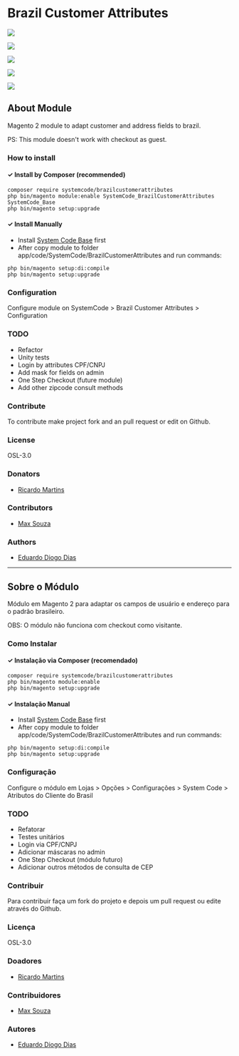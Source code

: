 # Brazil Customer Attributes

![](https://imgur.com/pqTS38g.png)

![](https://imgur.com/vSACNr5)

![](https://imgur.com/CpuyDjM.png)

![](https://imgur.com/igfXu19.png)

![](https://i.imgur.com/vKqlkbD.png)

## About Module

Magento 2 module to adapt customer and address fields to brazil.

PS: This module doesn't work with checkout as guest.

### How to install

#### ✓ Install by Composer (recommended)
```
composer require systemcode/brazilcustomerattributes
php bin/magento module:enable SystemCode_BrazilCustomerAttributes SystemCode_Base
php bin/magento setup:upgrade
```

#### ✓ Install Manually
- Install [System Code Base](https://github.com/eduardoddias/Magento-SystemCode_Base) first 
- After copy module to folder app/code/SystemCode/BrazilCustomerAttributes and run commands:
```
php bin/magento setup:di:compile
php bin/magento setup:upgrade
```

### Configuration

Configure module on SystemCode > Brazil Customer Attributes > Configuration

### TODO
* Refactor
* Unity tests
* Login by attributes CPF/CNPJ
* Add mask for fields on admin
* One Step Checkout (future module)
* Add other zipcode consult methods

### Contribute
To contribute make project fork and an pull request or edit on Github.

### License
OSL-3.0

### Donators
* [Ricardo Martins](https://www.magenteiro.com/)

### Contributors
* [Max Souza](https://github.com/MaxSouza)

### Authors
* [Eduardo Diogo Dias](https://github.com/eduardoddias)


---


## Sobre o Módulo

Módulo em Magento 2 para adaptar os campos de usuário e endereço para o padrão brasileiro.

OBS: O módulo não funciona com checkout como visitante.

### Como Instalar

#### ✓ Instalação via Composer (recomendado)
```
composer require systemcode/brazilcustomerattributes
php bin/magento module:enable
php bin/magento setup:upgrade
```

#### ✓ Instalação Manual
- Install [System Code Base](https://github.com/eduardoddias/Magento-SystemCode_Base) first 
- After copy module to folder app/code/SystemCode/BrazilCustomerAttributes and run commands:
```
php bin/magento setup:di:compile
php bin/magento setup:upgrade
```

### Configuração
Configure o módulo em Lojas > Opções > Configurações > System Code > Atributos do Cliente do Brasil

### TODO
* Refatorar
* Testes unitários
* Login via CPF/CNPJ
* Adicionar máscaras no admin
* One Step Checkout (módulo futuro)
* Adicionar outros métodos de consulta de CEP

### Contribuir
Para contribuir faça um fork do projeto e depois um pull request ou edite através do Github.

### Licença
OSL-3.0

### Doadores
* [Ricardo Martins](https://www.magenteiro.com/)

### Contribuidores
* [Max Souza](https://github.com/MaxSouza)

### Autores
* [Eduardo Diogo Dias](https://github.com/eduardoddias)
